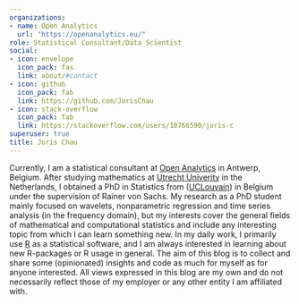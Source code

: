```yaml
---
organizations:
- name: Open Analytics
  url: "https://openanalytics.eu/"
role: Statistical Consultant/Data Scientist
social:
- icon: envelope
  icon_pack: fas
  link: about/#contact
- icon: github
  icon_pack: fab
  link: https://github.com/JorisChau
- icon: stack-overflow
  icon_pack: fab
  link: https://stackoverflow.com/users/10766590/joris-c
superuser: true
title: Joris Chau
---
```


Currently, I am a statistical consultant at [Open Analytics](https://openanalytics.eu) in Antwerp, Belgium. After studying mathematics at [Utrecht Univerity](https://www.uu.nl) in the Netherlands, I obtained a PhD in Statistics from ([UCLouvain](https://uclouvain.be/index.html)) in Belgium under the supervision of Rainer von Sachs. My research as a PhD student mainly focused on wavelets, nonparametric regression and time series analysis (in the frequency domain), but my interests cover the general fields of mathematical and computational statistics and include any interesting topic from which I can learn something new. In my daily work, I primarily use [R](https://www.r-project.org/) as a statistical software, and I am always interested in learning about new R-packages or R usage in general. The aim of this blog is to collect and share some (opinionated) insights and code as much for myself as for anyone interested. All views expressed in this blog are my own and do not necessarily reflect those of my employer or any other entity I am affiliated with.
